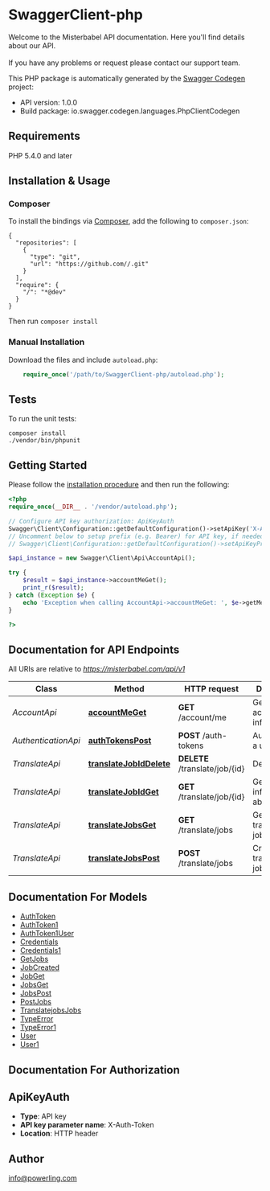 # SwaggerClient-php
Welcome to the Misterbabel API documentation. Here you'll find details about our API.<br><br>If you have any problems or request please contact our support team.

This PHP package is automatically generated by the [Swagger Codegen](https://github.com/swagger-api/swagger-codegen) project:

- API version: 1.0.0
- Build package: io.swagger.codegen.languages.PhpClientCodegen

## Requirements

PHP 5.4.0 and later

## Installation & Usage
### Composer

To install the bindings via [Composer](http://getcomposer.org/), add the following to `composer.json`:

```
{
  "repositories": [
    {
      "type": "git",
      "url": "https://github.com//.git"
    }
  ],
  "require": {
    "/": "*@dev"
  }
}
```

Then run `composer install`

### Manual Installation

Download the files and include `autoload.php`:

```php
    require_once('/path/to/SwaggerClient-php/autoload.php');
```

## Tests

To run the unit tests:

```
composer install
./vendor/bin/phpunit
```

## Getting Started

Please follow the [installation procedure](#installation--usage) and then run the following:

```php
<?php
require_once(__DIR__ . '/vendor/autoload.php');

// Configure API key authorization: ApiKeyAuth
Swagger\Client\Configuration::getDefaultConfiguration()->setApiKey('X-Auth-Token', 'YOUR_API_KEY');
// Uncomment below to setup prefix (e.g. Bearer) for API key, if needed
// Swagger\Client\Configuration::getDefaultConfiguration()->setApiKeyPrefix('X-Auth-Token', 'Bearer');

$api_instance = new Swagger\Client\Api\AccountApi();

try {
    $result = $api_instance->accountMeGet();
    print_r($result);
} catch (Exception $e) {
    echo 'Exception when calling AccountApi->accountMeGet: ', $e->getMessage(), PHP_EOL;
}

?>
```

## Documentation for API Endpoints

All URIs are relative to *https://misterbabel.com/api/v1*

Class | Method | HTTP request | Description
------------ | ------------- | ------------- | -------------
*AccountApi* | [**accountMeGet**](docs/Api/AccountApi.md#accountmeget) | **GET** /account/me | Get your account information
*AuthenticationApi* | [**authTokensPost**](docs/Api/AuthenticationApi.md#authtokenspost) | **POST** /auth-tokens | Authenticates a user
*TranslateApi* | [**translateJobIdDelete**](docs/Api/TranslateApi.md#translatejobiddelete) | **DELETE** /translate/job/{id} | Delete a job
*TranslateApi* | [**translateJobIdGet**](docs/Api/TranslateApi.md#translatejobidget) | **GET** /translate/job/{id} | Get information about a job
*TranslateApi* | [**translateJobsGet**](docs/Api/TranslateApi.md#translatejobsget) | **GET** /translate/jobs | Get all your translation jobs
*TranslateApi* | [**translateJobsPost**](docs/Api/TranslateApi.md#translatejobspost) | **POST** /translate/jobs | Create translation jobs


## Documentation For Models

 - [AuthToken](docs/Model/AuthToken.md)
 - [AuthToken1](docs/Model/AuthToken1.md)
 - [AuthToken1User](docs/Model/AuthToken1User.md)
 - [Credentials](docs/Model/Credentials.md)
 - [Credentials1](docs/Model/Credentials1.md)
 - [GetJobs](docs/Model/GetJobs.md)
 - [JobCreated](docs/Model/JobCreated.md)
 - [JobGet](docs/Model/JobGet.md)
 - [JobsGet](docs/Model/JobsGet.md)
 - [JobsPost](docs/Model/JobsPost.md)
 - [PostJobs](docs/Model/PostJobs.md)
 - [TranslatejobsJobs](docs/Model/TranslatejobsJobs.md)
 - [TypeError](docs/Model/TypeError.md)
 - [TypeError1](docs/Model/TypeError1.md)
 - [User](docs/Model/User.md)
 - [User1](docs/Model/User1.md)


## Documentation For Authorization


## ApiKeyAuth

- **Type**: API key
- **API key parameter name**: X-Auth-Token
- **Location**: HTTP header


## Author

info@powerling.com



